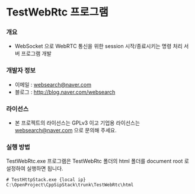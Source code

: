 ﻿# TestWebRtc 프로그램

### 개요

* WebSocket 으로 WebRTC 통신을 위한 session 시작/종료시키는 명령 처리 서버 프로그램 개발

### 개발자 정보

* 이메일 : websearch@naver.com
* 블로그 : http://blog.naver.com/websearch

### 라이선스

* 본 프로젝트의 라이선스는 GPLv3 이고 기업용 라이선스는 websearch@naver.com 으로 문의해 주세요.

### 실행 방법
TestWebRtc.exe 프로그램은 TestWebRtc 폴더의 html 폴더를 document root 로 설정하여 실행하면 됩니다.

```
# TestHttpStack.exe {local ip} C:\OpenProject\CppSipStack\trunk\TestWebRtc\html
```

 